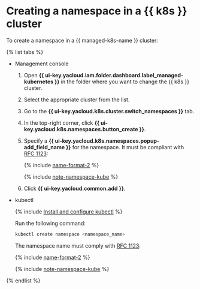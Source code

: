# Creating a namespace in a {{ k8s }} cluster

To create a namespace in a {{ managed-k8s-name }} cluster:

{% list tabs %}

- Management console

  1. Open **{{ ui-key.yacloud.iam.folder.dashboard.label_managed-kubernetes }}** in the folder where you want to change the {{ k8s }} cluster.
  1. Select the appropriate cluster from the list.
  1. Go to the **{{ ui-key.yacloud.k8s.cluster.switch_namespaces }}** tab.
  1. In the top-right corner, click **{{ ui-key.yacloud.k8s.namespaces.button_create }}**.
  1. Specify a **{{ ui-key.yacloud.k8s.namespaces.popup-add_field_name }}** for the namespace. It must be compliant with [RFC 1123](https://datatracker.ietf.org/doc/html/rfc1123):

     {% include [name-format-2](../../../_includes/name-format-2.md) %}

     {% include [note-namespace-kube](../../../_includes/managed-kubernetes/note-namespace-kube.md) %}

  1. Click **{{ ui-key.yacloud.common.add }}**.

- kubectl

  {% include [Install and configure kubectl](../../../_includes/managed-kubernetes/kubectl-install.md) %}

  Run the following command:

  ```bash
  kubectl create namespace <namespace_name>
  ```

  The namespace name must comply with [RFC 1123](https://datatracker.ietf.org/doc/html/rfc1123):

  {% include [name-format-2](../../../_includes/name-format-2.md) %}

  {% include [note-namespace-kube](../../../_includes/managed-kubernetes/note-namespace-kube.md) %}

{% endlist %}